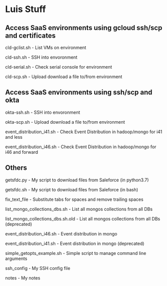 # Luis Stuff

## Access SaaS environments using gcloud ssh/scp and certificates

cld-gclist.sh - List VMs on environment

cld-ssh.sh - SSH into envoronment

cld-serial.sh - Check serial console for environment

cld-scp.sh - Upload download a file to/from environment

## Access SaaS environments using ssh/scp and okta

okta-ssh.sh - SSH into envoronment

okta-scp.sh - Upload download a file to/from environment

event_distribution_i41.sh - Check Event Distribution in hadoop/mongo for i41 and less

event_distribution_i46.sh - Check Event Distribution in hadoop/mongo for i46 and forward

## Others

getsfdc.py - My script to download files from Saleforce (in python3.7)

getsfdc.sh - My script to download files from Saleforce (in bash)

fix_text_file - Substitute tabs for spaces and remove trailing spaces

list_mongo_collections_dbs.sh - List all mongos collections from all DBs

list_mongo_collections_dbs.sh.old - List all mongos collections from all DBs (deprecated)

event_distribution_i46.sh - Event distribution in mongo

event_distribution_i41.sh - Event distribution in mongo (deprecated)

simple_getopts_example.sh - Simple script to manage command line arguments

ssh_config - My SSH config file



notes - My notes


